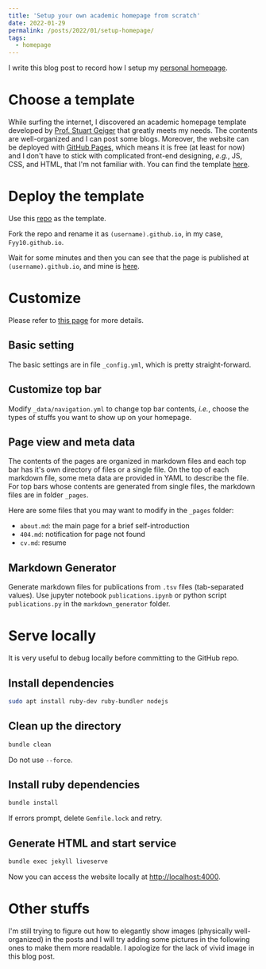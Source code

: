 ```yaml
---
title: 'Setup your own academic homepage from scratch'
date: 2022-01-29
permalink: /posts/2022/01/setup-homepage/
tags:
  - homepage
---
```


I write this blog post to record how I setup my [personal homepage](https://fyy10.github.io/).

# Choose a template

While surfing the internet, I discovered an academic homepage template developed by [Prof. Stuart Geiger](http://stuartgeiger.com/) that greatly meets my needs. The contents are well-organized and I can post some blogs. Moreover, the website can be deployed with [GitHub Pages](https://pages.github.com/), which means it is free (at least for now) and I don't have to stick with complicated front-end designing, *e.g.*, JS, CSS, and HTML, that I'm not familiar with. You can find the template [here](https://github.com/academicpages/academicpages.github.io).

# Deploy the template

Use this [repo](https://github.com/academicpages/academicpages.github.io) as the template.

Fork the repo and rename it as `(username).github.io`, in my case, `Fyy10.github.io`.

Wait for some minutes and then you can see that the page is published at `(username).github.io`, and mine is [here](https://fyy10.github.io/).

# Customize

Please refer to [this page](https://academicpages.github.io/markdown/) for more details.

## Basic setting

The basic settings are in file `_config.yml`, which is pretty straight-forward.

## Customize top bar

Modify `_data/navigation.yml` to change top bar contents, *i.e.*, choose the types of stuffs you want to show up on your homepage.

## Page view and meta data

The contents of the pages are organized in markdown files and each top bar has it's own directory of files or a single file. On the top of each markdown file, some meta data are provided in YAML to describe the file. For top bars whose contents are generated from single files, the markdown files are in folder `_pages`.

Here are some files that you may want to modify in the `_pages` folder:

- `about.md`: the main page for a brief self-introduction
- `404.md`: notification for page not found
- `cv.md`: resume

## Markdown Generator

Generate markdown files for publications from `.tsv` files (tab-separated values). Use jupyter notebook `publications.ipynb` or python script `publications.py` in the `markdown_generator` folder.

# Serve locally

It is very useful to debug locally before committing to the GitHub repo.

## Install dependencies

```bash
sudo apt install ruby-dev ruby-bundler nodejs
```

## Clean up the directory

```bash
bundle clean
```

Do not use `--force`.

## Install ruby dependencies

```bash
bundle install
```

If errors prompt, delete `Gemfile.lock` and retry.

## Generate HTML and start service

```bash
bundle exec jekyll liveserve
```

Now you can access the website locally at [http://localhost:4000](http://localhost:4000).

# Other stuffs

I'm still trying to figure out how to elegantly show images (physically well-organized) in the posts and I will try adding some pictures in the following ones to make them more readable. I apologize for the lack of vivid image in this blog post.